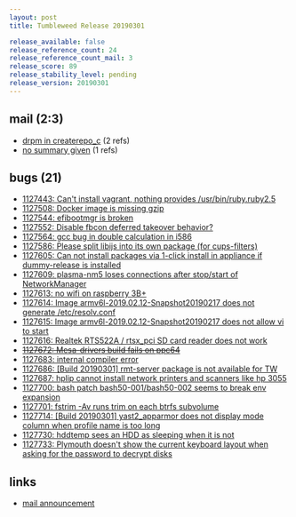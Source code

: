 ```yaml
---
layout: post
title: Tumbleweed Release 20190301

release_available: false
release_reference_count: 24
release_reference_count_mail: 3
release_score: 89
release_stability_level: pending
release_version: 20190301
---
```


## mail (2:3)

- [drpm in createrepo_c](https://lists.opensuse.org/opensuse-factory/2019-03/msg00014.html) (2 refs)
- [no summary given](https://lists.opensuse.org/opensuse-factory/2019-03/msg00013.html) (1 refs)

## bugs (21)

<!--more-->

- [1127443: Can't install vagrant, nothing provides /usr/bin/ruby.ruby2.5](https://bugzilla.opensuse.org/show_bug.cgi?id=1127443)
- [1127508: Docker image is missing gzip](https://bugzilla.opensuse.org/show_bug.cgi?id=1127508)
- [1127544: efibootmgr is broken](https://bugzilla.opensuse.org/show_bug.cgi?id=1127544)
- [1127552: Disable fbcon deferred takeover behavior?](https://bugzilla.opensuse.org/show_bug.cgi?id=1127552)
- [1127564: gcc bug in double calculation in i586](https://bugzilla.opensuse.org/show_bug.cgi?id=1127564)
- [1127586: Please split libijs into its own package (for cups-filters)](https://bugzilla.opensuse.org/show_bug.cgi?id=1127586)
- [1127605: Can not install packages via 1-click install in appliance if dummy-release is installed](https://bugzilla.opensuse.org/show_bug.cgi?id=1127605)
- [1127609: plasma-nm5 loses connections after stop/start of NetworkManager](https://bugzilla.opensuse.org/show_bug.cgi?id=1127609)
- [1127613: no wifi on raspberry 3B+](https://bugzilla.opensuse.org/show_bug.cgi?id=1127613)
- [1127614: Image armv6l-2019.02.12-Snapshot20190217 does not generate /etc/resolv.conf](https://bugzilla.opensuse.org/show_bug.cgi?id=1127614)
- [1127615: Image armv6l-2019.02.12-Snapshot20190217 does not allow vi to start](https://bugzilla.opensuse.org/show_bug.cgi?id=1127615)
- [1127616: Realtek RTS522A / rtsx_pci SD card reader does not work](https://bugzilla.opensuse.org/show_bug.cgi?id=1127616)
- ~~[1127672: Mesa-drivers build fails on ppc64](https://bugzilla.opensuse.org/show_bug.cgi?id=1127672)~~
- [1127683: internal compiler error](https://bugzilla.opensuse.org/show_bug.cgi?id=1127683)
- [1127686: \[Build 20190301\] rmt-server package is not available for TW](https://bugzilla.opensuse.org/show_bug.cgi?id=1127686)
- [1127687: hplip cannot install network printers and scanners like hp 3055](https://bugzilla.opensuse.org/show_bug.cgi?id=1127687)
- [1127700: bash patch bash50-001/bash50-002 seems to break env expansion](https://bugzilla.opensuse.org/show_bug.cgi?id=1127700)
- [1127701: fstrim -Av runs trim on each btrfs subvolume](https://bugzilla.opensuse.org/show_bug.cgi?id=1127701)
- [1127714: \[Build 20190301\] yast2_apparmor does not display mode column when profile name is too long](https://bugzilla.opensuse.org/show_bug.cgi?id=1127714)
- [1127730: hddtemp sees an HDD as sleeping when it is not](https://bugzilla.opensuse.org/show_bug.cgi?id=1127730)
- [1127733: Plymouth doesn't show the current keyboard layout when asking for the password to decrypt disks](https://bugzilla.opensuse.org/show_bug.cgi?id=1127733)



## links

- [mail announcement](https://lists.opensuse.org/opensuse-factory/2019-03/msg00009.html)
